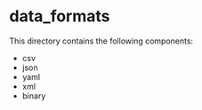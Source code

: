 # data_formats

This directory contains the following components:
- csv
- json
- yaml
- xml
- binary
